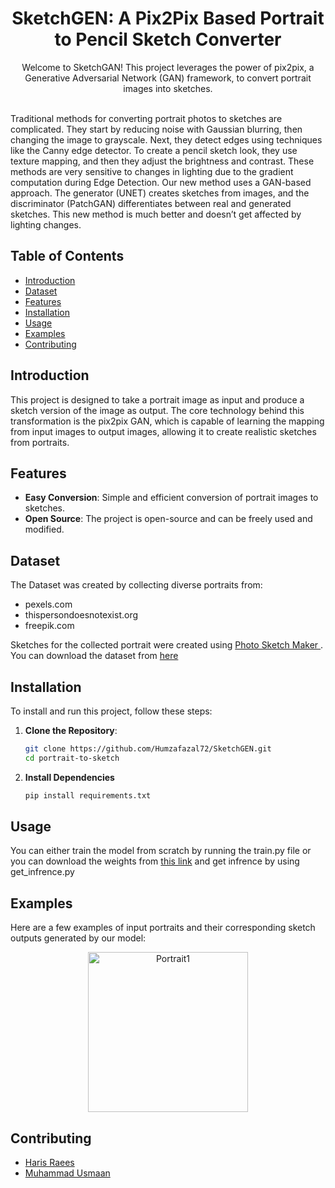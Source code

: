 <h1 align="center">SketchGEN: A Pix2Pix Based Portrait to Pencil Sketch Converter</h1>

<p align="center">Welcome to SketchGAN! This project leverages the power of pix2pix, a Generative Adversarial Network (GAN) framework, to convert portrait images into sketches.</p><br>
Traditional methods for converting portrait photos to sketches are complicated. They start by reducing noise with Gaussian blurring, then changing the image to grayscale. Next, they detect edges using techniques like the Canny edge detector. To create a pencil sketch look, they use texture mapping, and then they adjust the brightness and contrast. These methods are very sensitive to changes in lighting due to the gradient computation during Edge Detection. Our new method uses a GAN-based approach. The generator (UNET) creates sketches from images, and the discriminator (PatchGAN) differentiates between real and generated sketches. This new method is much better and doesn’t get affected by lighting changes.

## Table of Contents
- [Introduction](#introduction)
- [Dataset](#dataset)
- [Features](#features)
- [Installation](#installation)
- [Usage](#usage)
- [Examples](#examples)
- [Contributing](#contributing)

## Introduction

This project is designed to take a portrait image as input and produce a sketch version of the image as output. The core technology behind this transformation is the pix2pix GAN, which is capable of learning the mapping from input images to output images, allowing it to create realistic sketches from portraits.

## Features

- **Easy Conversion**: Simple and efficient conversion of portrait images to sketches.
- **Open Source**: The project is open-source and can be freely used and modified.

## Dataset

The Dataset was created by collecting diverse portraits from:
- pexels.com
- thispersondoesnotexist.org
- freepik.com

Sketches for the collected portrait were created using <a href="https://play.google.com/store/apps/details?id=com.aerotools.photo.sketch.maker.editor&pcampaignid=web_share"> Photo Sketch Maker </a>.<br>
You can download the dataset from <a href ="#">here</a>

## Installation

To install and run this project, follow these steps:

1. **Clone the Repository**:
   ```sh
   git clone https://github.com/Humzafazal72/SketchGEN.git
   cd portrait-to-sketch

2. **Install Dependencies**
   ```sh
   pip install requirements.txt

## Usage
You can either train the model from scratch by running the train.py file or you can download the weights from <a href="#">this link</a> and get infrence by using get_infrence.py 

## Examples

Here are a few examples of input portraits and their corresponding sketch outputs generated by our model:

<div align="center">
    <img src="example.jpg" alt="Portrait1" width="256"/>
</div>

## Contributing
- <a href="https://github.com/harrisrais">Haris Raees</a>
- <a href="https://github.com/Usman-tsk">Muhammad Usmaan</a> 


